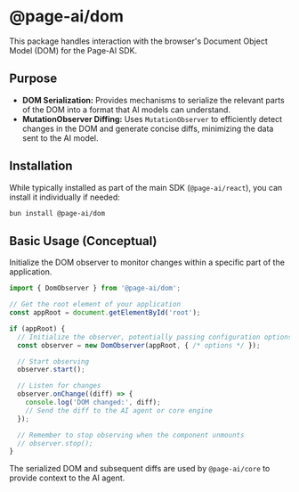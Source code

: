 # @page-ai/dom

This package handles interaction with the browser's Document Object Model (DOM) for the Page-AI SDK.

## Purpose

*   **DOM Serialization:** Provides mechanisms to serialize the relevant parts of the DOM into a format that AI models can understand.
*   **MutationObserver Diffing:** Uses `MutationObserver` to efficiently detect changes in the DOM and generate concise diffs, minimizing the data sent to the AI model.

## Installation

While typically installed as part of the main SDK (`@page-ai/react`), you can install it individually if needed:

```bash
bun install @page-ai/dom
```

## Basic Usage (Conceptual)

Initialize the DOM observer to monitor changes within a specific part of the application.

```typescript
import { DomObserver } from '@page-ai/dom';

// Get the root element of your application
const appRoot = document.getElementById('root');

if (appRoot) {
  // Initialize the observer, potentially passing configuration options
  const observer = new DomObserver(appRoot, { /* options */ });

  // Start observing
  observer.start();

  // Listen for changes
  observer.onChange((diff) => {
    console.log('DOM changed:', diff);
    // Send the diff to the AI agent or core engine
  });

  // Remember to stop observing when the component unmounts
  // observer.stop();
}
```

The serialized DOM and subsequent diffs are used by `@page-ai/core` to provide context to the AI agent.